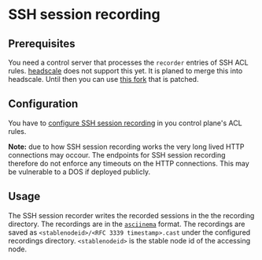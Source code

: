 # SSH session recording

## Prerequisites

You need a control server that processes the `recorder` entries of SSH ACL rules.
[headscale](https://github.com/juanfont/headscale) does not support this yet. It is planed to merge this into headscale.
Until then you can use [this fork](https://github.com/Qup42/headscale/tree/feat/sshSessionRecording) that is patched.

## Configuration

You have to [configure SSH session recording](https://tailscale.com/kb/1246/tailscale-ssh-session-recording#turn-on-session-recording-in-acls) in you control plane's ACL rules.

**Note:** due to how SSH session recording works the very long lived HTTP connections may occour.
The endpoints for SSH session recording therefore do not enforce any timeouts on the HTTP connections.
This may be vulnerable to a DOS if deployed publicly.

## Usage

The SSH session recorder writes the recorded sessions in the the recording directory.
The recordings are in the [`asciinema`](https://asciinema.org/) format.
The recordings are saved as `<stablenodeid>/<RFC 3339 timestamp>.cast` under the configured recordings directory.
`<stablenodeid>` is the stable node id of the accessing node.
